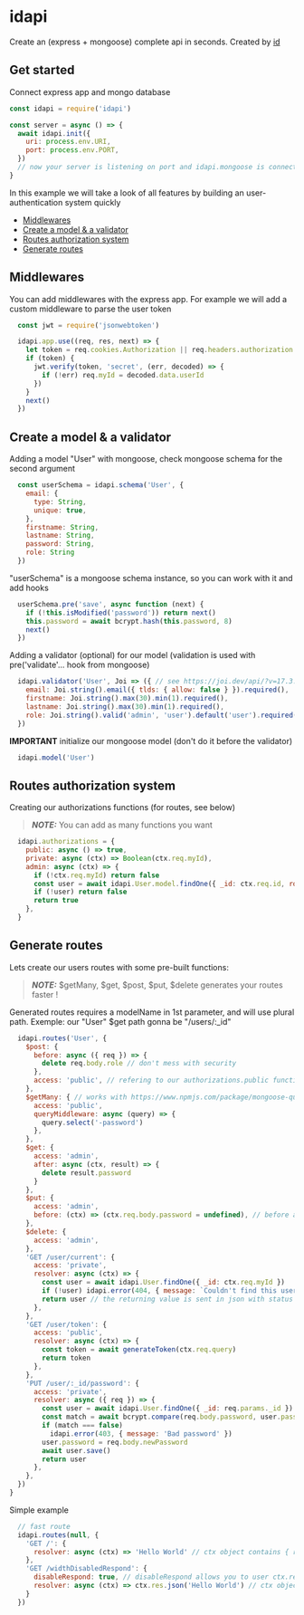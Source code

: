 # idapi
Create an (express + mongoose) complete api in seconds. Created by [id](https://industrie-digitale.fr)

## Get started
Connect express app and mongo database
```js
const idapi = require('idapi')

const server = async () => {
  await idapi.init({
    uri: process.env.URI,
    port: process.env.PORT,
  })
  // now your server is listening on port and idapi.mongoose is connected
}
```

In this example we will take a look of all features by building an user-authentication system quickly
- [Middlewares](#middlewares)
- [Create a model & a validator](#create-a-model--a-validator)
- [Routes authorization system](#routes-authorization-system)
- [Generate routes](#generate-routes)


## Middlewares
You can add middlewares with the express app. For example we will add a custom middleware to parse the user token
```js
  const jwt = require('jsonwebtoken')

  idapi.app.use((req, res, next) => {
    let token = req.cookies.Authorization || req.headers.authorization
    if (token) {
      jwt.verify(token, 'secret', (err, decoded) => {
        if (!err) req.myId = decoded.data.userId
      })
    }
    next()
  })
```

## Create a model & a validator
Adding a model "User" with mongoose, check mongoose schema for the second argument
```js
  const userSchema = idapi.schema('User', {
    email: {
      type: String,
      unique: true,
    },
    firstname: String,
    lastname: String,
    password: String,
    role: String
  })
```
"userSchema" is a mongoose schema instance, so you can work with it and add hooks
```js
  userSchema.pre('save', async function (next) {
    if (!this.isModified('password')) return next()
    this.password = await bcrypt.hash(this.password, 8)
    next()
  })

```
  Adding a validator (optional) for our model (validation is used with pre('validate'... hook from mongoose)
```js
  idapi.validator('User', Joi => ({ // see https://joi.dev/api/?v=17.3.0
    email: Joi.string().email({ tlds: { allow: false } }).required(),
    firstname: Joi.string().max(30).min(1).required(),
    lastname: Joi.string().max(30).min(1).required(),
    role: Joi.string().valid('admin', 'user').default('user').required(),
  })
```
**IMPORTANT** initialize our mongoose model (don't do it before the validator)
```js
  idapi.model('User')
 ```

## Routes authorization system
Creating our authorizations functions (for routes, see below)
> **_NOTE:_**  You can add as many functions you want
```js
  idapi.authorizations = {
    public: async () => true,
    private: async (ctx) => Boolean(ctx.req.myId),
    admin: async (ctx) => {
      if (!ctx.req.myId) return false
      const user = await idapi.User.model.findOne({ _id: ctx.req.id, role: 'admin' })
      if (!user) return false
      return true
    },
  }
```

## Generate routes
Lets create our users routes with some pre-built functions:
> **_NOTE:_**  $getMany, $get, $post, $put, $delete generates your routes faster !

Generated routes requires a modelName in 1st parameter, and will use plural path. 
Exemple: our "User" $get path gonna be "/users/:_id"
```js
  idapi.routes('User', { 
    $post: {
      before: async ({ req }) => {
        delete req.body.role // don't mess with security
      },
      access: 'public', // refering to our authorizations.public function
    },
    $getMany: { // works with https://www.npmjs.com/package/mongoose-query-parser
      access: 'public',
      queryMiddleware: async (query) => {
        query.select('-password')
      },
    },
    $get: {
      access: 'admin',
      after: async (ctx, result) => {
        delete result.password
      }
    },
    $put: {
      access: 'admin',
      before: (ctx) => (ctx.req.body.password = undefined), // before and after middlewares are available for every routes
    },
    $delete: {
      access: 'admin',
    },
    'GET /user/current': {
      access: 'private',
      resolver: async (ctx) => {
        const user = await idapi.User.findOne({ _id: ctx.req.myId })
        if (!user) idapi.error(404, { message: `Couldn't find this user` }) // cancel current execution and send response 1st param : code, 2nd param: content you want to send
        return user // the returning value is sent in json with status code 200
      },
    },
    'GET /user/token': {
      access: 'public',
      resolver: async (ctx) => {
        const token = await generateToken(ctx.req.query)
        return token
      },
    },
    'PUT /user/:_id/password': {
      access: 'private',
      resolver: async ({ req }) => {
        const user = await idapi.User.findOne({ _id: req.params._id })
        const match = await bcrypt.compare(req.body.password, user.password)
        if (match === false)
          idapi.error(403, { message: 'Bad password' })
        user.password = req.body.newPassword
        await user.save()
        return user
      },
    },
  })
}
```

Simple example
```js
  // fast route
  idapi.routes(null, {
    'GET /': {
      resolver: async (ctx) => 'Hello World' // ctx object contains { req, res, Model (if provided in 1st arg) }
    },
    'GET /widthDisabledRespond': {
      disableRespond: true, // disableRespond allows you to user ctx.res to respond
      resolver: async (ctx) => ctx.res.json('Hello World') // ctx object contains { req, res, Model (if provided in 1st arg) }
    }
  })
```
